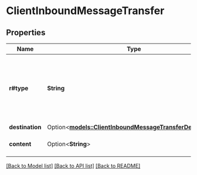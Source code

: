 # ClientInboundMessageTransfer

## Properties

Name | Type | Description | Notes
------------ | ------------- | ------------- | -------------
**r#type** | **String** | This is the type of the message. Send \"transfer\" message to transfer the call to a destination. | 
**destination** | Option<[**models::ClientInboundMessageTransferDestination**](ClientInboundMessageTransfer_destination.md)> |  | [optional]
**content** | Option<**String**> | This is the content to say. | [optional]

[[Back to Model list]](../README.md#documentation-for-models) [[Back to API list]](../README.md#documentation-for-api-endpoints) [[Back to README]](../README.md)


